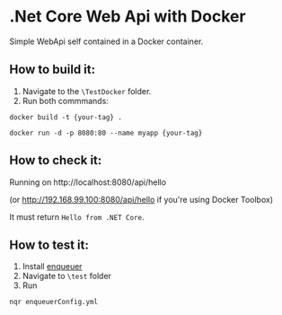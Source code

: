 # .Net Core Web Api with Docker
Simple WebApi self contained in a Docker container.

## How to build it:
1. Navigate to the `\TestDocker` folder.
2. Run both commmands:

```docker build -t {your-tag} .```

```docker run -d -p 8080:80 --name myapp {your-tag}```

## How to check it:
Running on http://localhost:8080/api/hello 

(or http://192.168.99.100:8080/api/hello if you're using Docker Toolbox)

It must return `Hello from .NET Core`.

## How to test it:
1. Install [enqueuer](https://github.com/lopidio/enqueuer)
2. Navigate to `\test` folder
3. Run

```nqr enqueuerConfig.yml```


